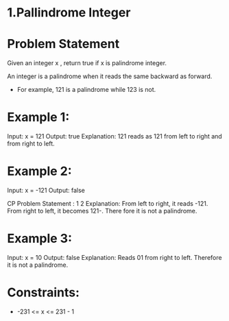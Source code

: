 # 1.Pallindrome Integer

# Problem Statement

Given an integer x , return true if x is palindrome integer.

An integer is a palindrome when it reads the same backward as forward.
- For example, 121 is a palindrome while 123 is not.


# Example 1:

Input: x = 121
Output: true
Explanation: 121 reads as 121 from left to right and from right to left.


# Example 2:

Input: x = -121
Output: false

CP Problem Statement : 1 2
Explanation: From left to right, it reads -121. From right to left, it becomes 121-. There
fore it is not a palindrome.

# Example 3:

Input: x = 10
Output: false
Explanation: Reads 01 from right to left. Therefore it is not a palindrome.


# Constraints:

- -231 <= x <= 231 - 1